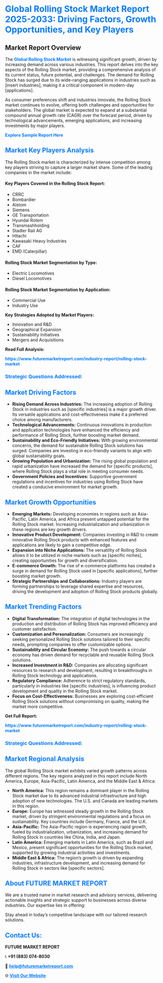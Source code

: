 <h1 style="color: #007BFF;">Global Rolling Stock Market Report 2025-2033: Driving Factors, Growth Opportunities, and Key Players</h1>

<section id="overview">
<h2>Market Report Overview</h2>
<p>The <a href="https://www.futuremarketreport.com/industry-report/rolling-stock-market" style="color: #007BFF; text-decoration: none;"><strong>Global Rolling Stock Market</strong></a> is witnessing significant growth, driven by increasing demand across various industries. This report delves into the key aspects of the Rolling Stock market, providing a comprehensive analysis of its current status, future potential, and challenges. The demand for Rolling Stock has surged due to its wide-ranging applications in industries such as [insert industries], making it a critical component in modern-day [applications].</p>
<p>As consumer preferences shift and industries innovate, the Rolling Stock market continues to evolve, offering both challenges and opportunities for stakeholders. The global market is expected to expand at a substantial compound annual growth rate (CAGR) over the forecast period, driven by technological advancements, emerging applications, and increasing investments by major players.</p>
</section>

<section id="overview">
<p><a href="https://www.futuremarketreport.com/request-sample/reportId=58006" style="color: #007BFF; text-decoration: none;"><strong>Explore Sample Report Here</strong></a></p>
</section>

<section id="key-players">
<h2 style="color: #007BFF;">Market Key Players Analysis</h2>
<p>The Rolling Stock market is characterized by intense competition among key players striving to capture a larger market share. Some of the leading companies in the market include:</p>
<h4>Key Players Covered in the Rolling Stock Report:</h4>
<ul><li>CRRC</li><li>Bombardier</li><li>Alstom</li><li>Siemens</li><li>GE Transportation</li><li>Hyundai Rotem</li><li>Transmashholding</li><li>Stadler Rail AG</li><li>Hitachi</li><li>Kawasaki Heavy Industries</li><li>CAF</li><li>EMD (Caterpillar)</li></ul>
<h4>Rolling Stock Market Segmentation by Type:</h4>
<ul><li>Electric Locomotives</li><li>Diesel Locomotives</li></ul>

<h4>Rolling Stock Market Segmentation by Application:</h4>
<ul><li>Commercial Use</li><li>Industry Use</li></ul>
<p><strong>Key Strategies Adopted by Market Players:</strong></p>
<ul>
<li>Innovation and R&D</li>
<li>Geographical Expansion</li>
<li>Sustainability Initiatives</li>
<li>Mergers and Acquisitions</li>
</ul>
</section>

<section>
<p><strong>Read Full Analysis: </strong></p><a href="https://www.futuremarketreport.com/industry-report/rolling-stock-market" style="color: #007BFF; text-decoration: none;"><strong>https://www.futuremarketreport.com/industry-report/rolling-stock-market</strong></a>
<h3 style="color: #007BFF;">Strategic Questions Addressed:</h3>
</section>

<section id="driving-factors">
<h2 style="color: #007BFF;">Market Driving Factors</h2>
<ul>
<li><strong>Rising Demand Across Industries:</strong> The increasing adoption of Rolling Stock in industries such as [specific industries] is a major growth driver. Its versatile applications and cost-effectiveness make it a preferred choice among manufacturers.</li>
<li><strong>Technological Advancements:</strong> Continuous innovations in production and application technologies have enhanced the efficiency and performance of Rolling Stock, further boosting market demand.</li>
<li><strong>Sustainability and Eco-Friendly Initiatives:</strong> With growing environmental concerns, the demand for sustainable Rolling Stock solutions has surged. Companies are investing in eco-friendly variants to align with global sustainability goals.</li>
<li><strong>Growing Population and Urbanization:</strong> The rising global population and rapid urbanization have increased the demand for [specific products], where Rolling Stock plays a vital role in meeting consumer needs.</li>
<li><strong>Government Policies and Incentives:</strong> Supportive government regulations and incentives for industries using Rolling Stock have created a conducive environment for market growth.</li>
</ul>
</section>

<section id="growth-opportunities">
<h2 style="color: #007BFF;">Market Growth Opportunities</h2>
<ul>
<li><strong>Emerging Markets:</strong> Developing economies in regions such as Asia-Pacific, Latin America, and Africa present untapped potential for the Rolling Stock market. Increasing industrialization and urbanization in these regions are key growth drivers.</li>
<li><strong>Innovative Product Development:</strong> Companies investing in R&D to create innovative Rolling Stock products with enhanced features and applications are likely to gain a competitive edge.</li>
<li><strong>Expansion into Niche Applications:</strong> The versatility of Rolling Stock allows it to be utilized in niche markets such as [specific niches], creating opportunities for growth and diversification.</li>
<li><strong>E-commerce Growth:</strong> The rise of e-commerce platforms has created a surge in demand for Rolling Stock used in [specific applications], further boosting market growth.</li>
<li><strong>Strategic Partnerships and Collaborations:</strong> Industry players are forming partnerships to leverage shared expertise and resources, driving the development and adoption of Rolling Stock products globally.</li>
</ul>
</section>

<section id="trending-factors">
<h2 style="color: #007BFF;">Market Trending Factors</h2>
<ul>
<li><strong>Digital Transformation:</strong> The integration of digital technologies in the production and distribution of Rolling Stock has improved efficiency and customer satisfaction.</li>
<li><strong>Customization and Personalization:</strong> Consumers are increasingly seeking personalized Rolling Stock solutions tailored to their specific needs, prompting companies to offer customizable options.</li>
<li><strong>Sustainability and Circular Economy:</strong> The push towards a circular economy has driven demand for recyclable and reusable Rolling Stock solutions.</li>
<li><strong>Increased Investment in R&D:</strong> Companies are allocating significant resources to research and development, resulting in breakthroughs in Rolling Stock technology and applications.</li>
<li><strong>Regulatory Compliance:</strong> Adherence to strict regulatory standards, particularly in industries like [specific industries], is influencing product development and quality in the Rolling Stock market.</li>
<li><strong>Focus on Cost-Effectiveness:</strong> Businesses are exploring cost-efficient Rolling Stock solutions without compromising on quality, making the market more competitive.</li>
</ul>
</section>

<section>
<p><strong>Get Full Report: </strong></p><a href="https://www.futuremarketreport.com/industry-report/rolling-stock-market" style="color: #007BFF; text-decoration: none;"><strong>https://www.futuremarketreport.com/industry-report/rolling-stock-market</strong></a>
<h3 style="color: #007BFF;">Strategic Questions Addressed:</h3>
</section>


<section id="regional-analysis">
<h2 style="color: #007BFF;">Market Regional Analysis</h2>
<p>The global Rolling Stock market exhibits varied growth patterns across different regions. The key regions analyzed in this report include North America, Europe, Asia-Pacific, Latin America, and the Middle East & Africa:</p>
<ul>
<li><strong>North America:</strong> This region remains a dominant player in the Rolling Stock market due to its advanced industrial infrastructure and high adoption of new technologies. The U.S. and Canada are leading markets in this region.</li>
<li><strong>Europe:</strong> Europe has witnessed steady growth in the Rolling Stock market, driven by stringent environmental regulations and a focus on sustainability. Key countries include Germany, France, and the U.K.</li>
<li><strong>Asia-Pacific:</strong> The Asia-Pacific region is experiencing rapid growth, fueled by industrialization, urbanization, and increasing demand for Rolling Stock in countries like China, India, and Japan.</li>
<li><strong>Latin America:</strong> Emerging markets in Latin America, such as Brazil and Mexico, present significant opportunities for the Rolling Stock market, supported by growing industrial activities and investments.</li>
<li><strong>Middle East & Africa:</strong> The region’s growth is driven by expanding industries, infrastructure development, and increasing demand for Rolling Stock in sectors like [specific sectors].</li>
</ul>
</section>

<footer>
<h2 style="color: #007BFF;">About FUTURE MARKET REPORT</h2>
<p>We are a trusted name in market research and advisory services, delivering actionable insights and strategic support to businesses across diverse industries. Our expertise lies in offering:</p>

<p>Stay ahead in today’s competitive landscape with our tailored research solutions.</p>

<h2 style="color: #007BFF;">Contact Us:</h2>
<p><strong>FUTURE MARKET REPORT</strong></p>
<p>📞 <strong>+91 (883) 074-8030</strong></p>
<p>📧 <strong><a href="mailto:help@futuremarketreport.com" style="color: #007BFF;">help@futuremarketreport.com</a></strong></p>
<p>🌐 <strong><a href="https://www.futuremarketreport.com/" style="color: #007BFF;">Visit Our Website</a></strong></p>
</footer>